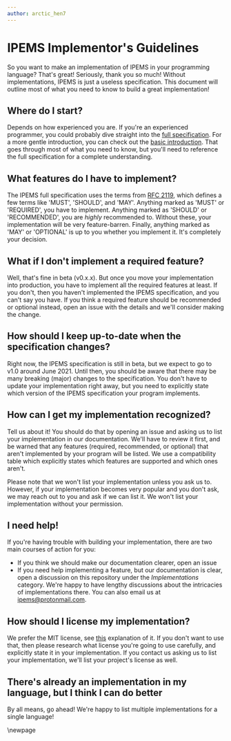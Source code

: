 ```yaml
---
author: arctic_hen7
---
```


# IPEMS Implementor's Guidelines

So you want to make an implementation of IPEMS in your programming language? That's great! Seriously, thank you so much! Without implementations, IPEMS is just a useless specification. This document will outline most of what you need to know to build a great implementation!

## Where do I start?

Depends on how experienced you are. If you're an experienced programmer, you could probably dive straight into the [full specification](specification). For a more gentle introduction, you can check out the [basic introduction](basic-introduction). That goes through most of what you need to know, but you'll need to reference the full specification for a complete understanding.

## What features do I have to implement?

The IPEMS full specification uses the terms from [RFC 2119](https://tools.ietf.org/html/rfc2119), which defines a few terms like 'MUST', 'SHOULD', and 'MAY'. Anything marked as 'MUST' or 'REQUIRED', you have to implement. Anything marked as 'SHOULD' or 'RECOMMENDED', you are *highly* recommended to. Without these, your implementation will be very feature-barren. Finally, anything marked as 'MAY' or 'OPTIONAL' is up to you whether you implement it. It's completely your decision. 

## What if I don't implement a required feature?

Well, that's fine in beta (v0.x.x). But once you move your implementation into production, you have to implement all the required features at least. If you don't, then you haven't implemented the IPEMS specification, and you can't say you have. If you think a required feature should be recommended or optional instead, open an issue with the details and we'll consider making the change.

## How should I keep up-to-date when the specification changes?

Right now, the IPEMS specification is still in beta, but we expect to go to v1.0 around June 2021. Until then, you should be aware that there may be many breaking (major) changes to the specification. You don't have to update your implementation right away, but you need to explicitly state which version of the IPEMS specification your program implements.

## How can I get my implementation recognized?

Tell us about it! You should do that by opening an issue and asking us to list your implementation in our documentation. We'll have to review it first, and be warned that any features (required, recommended, or optional) that aren't implemented by your program will be listed. We use a compatibility table which explicitly states which features are supported and which ones aren't.

Please note that we won't list your implementation unless you ask us to. However, if your implementation becomes very popular and you don't ask, we may reach out to you and ask if we can list it. We won't list your implementation without your permission.

## I need help!

If you're having trouble with building your implementation, there are two main courses of action for you:

- If you think we should make our documentation clearer, open an issue
- If you need help implementing a feature, but our documentation is clear, open a discussion on this repository under the *Implementations* category. We're happy to have lengthy discussions about the intricacies of implementations there. You can also email us at [ipems@protonmail.com](mailto:ipems@protonmail.com).

## How should I license my implementation?

We prefer the MIT license, see [this](https://choosealicense.com/licenses/mit/) explanation of it. If you don't want to use that, then please research what license you're going to use carefully, and explicitly state it in your implementation. If you contact us asking us to list your implementation, we'll list your project's license as well.

## There's already an implementation in my language, but I think I can do better

By all means, go ahead! We're happy to list multiple implementations for a single language!

[specification]: ./protocol/specification.md
[basic-introduction]: ./protocol/basic-introduction.md

\newpage
